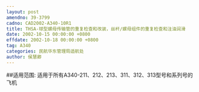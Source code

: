 ```yaml
---
layout: post
amendno: 39-3799
cadno: CAD2002-A340-10R1
title: THSA-球型螺母传输管的重复检查和改装，丝杆/螺母组件的重复检查和注油润滑
date: 2002-10-15 00:00:00 +0800
effdate: 2002-10-18 00:00:00 +0800
tag: A340
categories: 民航华东管理局适航处
author: 侯慧卿
---
```


##适用范围:
适用于所有A340-211、212、213、311、312、313型号和系列号的飞机

